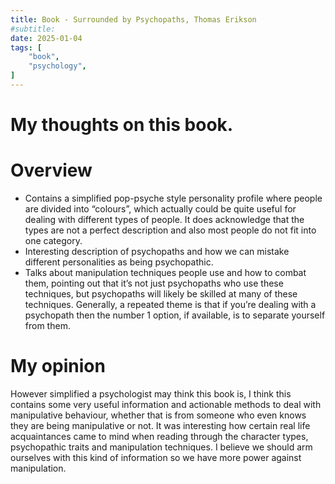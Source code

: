 ```yaml
---
title: Book - Surrounded by Psychopaths, Thomas Erikson
#subtitle:
date: 2025-01-04
tags: [ 
    "book", 
    "psychology", 
] 
---
```


# My thoughts on this book.

# Overview 

* Contains a simplified pop-psyche style personality profile where people are divided into “colours”, which actually could be quite useful for dealing with different types of people. It does acknowledge that the types are not a perfect description and also most people do not fit into one category.
* Interesting description of psychopaths and how we can mistake different personalities as being psychopathic.
* Talks about manipulation techniques people use and how to combat them, pointing out that it’s not just psychopaths who use these techniques, but psychopaths will likely be skilled at many of these techniques.
Generally, a repeated theme is that if you’re dealing with a psychopath then the number 1 option, if available, is to separate yourself from them.

# My opinion

However simplified a psychologist may think this book is, I think this contains some very useful information and actionable methods to deal with manipulative behaviour, whether that is from someone who even knows they are being manipulative or not. It was interesting how certain real life acquaintances came to mind when reading through the character types, psychopathic traits and manipulation techniques. I believe we should arm ourselves with this kind of information so we have more power against manipulation.


